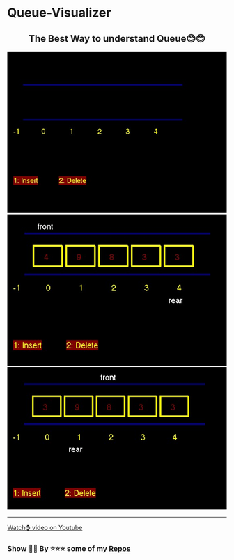 # Queue-Visualizer
<h2 align="center">The Best Way to understand Queue😊😊</h2>
<img src="https://github.com/UG-SEP/Queue-Visualizer/blob/UG/screenshots/1.jpg" alt="image" title="queue"/>
<img src="https://github.com/UG-SEP/Queue-Visualizer/blob/UG/screenshots/2.jpg" alt="image" title="queue"/>
<img src="https://github.com/UG-SEP/Queue-Visualizer/blob/UG/screenshots/3.jpg" alt="image" title="queue"/>
<hr/>
<a href="https://www.youtube.com/watch?v=gs58dyJdK0Y&t=1s">Watch⌚ video on Youtube</a>
<h3>Show 💖💖 By ⭐⭐⭐ some of my <a href="https://github.com/UG-SEP?tab=repositories">Repos</a></h3>
